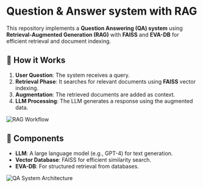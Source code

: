# Question & Answer system with RAG 


This repository implements a **Question Answering (QA) system** using **Retrieval-Augmented Generation (RAG)** with **FAISS** and **EVA-DB** for efficient retrieval and document indexing.

## 🔹 How it Works

1. **User Question**: The system receives a query.
2. **Retrieval Phase**: It searches for relevant documents using **FAISS** vector indexing.
3. **Augmentation**: The retrieved documents are added as context.
4. **LLM Processing**: The LLM generates a response using the augmented data.

![RAG Workflow]([images/rag_workflow.png](Images/download.webp))

## 🔹 Components

- **LLM**: A large language model (e.g., GPT-4) for text generation.
- **Vector Database**: FAISS for efficient similarity search.
- **EVA-DB**: For structured retrieval from databases.

![QA System Architecture]([images/qa_architecture.png](Images/_gcW4KUYDWgbeDOFKxqOx.png))

